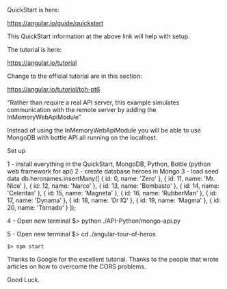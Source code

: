 QuickStart is here:

https://angular.io/guide/quickstart

This QuickStart information at the above link will help with setup.

The tutorial is here:

https://angular.io/tutorial

Change to the official tutorial are in this section:

https://angular.io/tutorial/toh-pt6

"Rather than require a real API server, this example simulates communication with the remote server by adding the InMemoryWebApiModule"

Instead of using the InMemoryWebApiModule you will be able to use MongoDB with bottle API all running on the localhost.

Set up

1 - install everything in the QuickStart, MongoDB, Python, Bottle (python web framework for api)
2 - create database heroes in Mongo
3 - load seed data
	db.heronames.insertMany([
	      { id: 0,  name: 'Zero' },
	      { id: 11, name: 'Mr. Nice' },
	      { id: 12, name: 'Narco' },
	      { id: 13, name: 'Bombasto' },
	      { id: 14, name: 'Celeritas' },
	      { id: 15, name: 'Magneta' },
	      { id: 16, name: 'RubberMan' },
	      { id: 17, name: 'Dynama' },
	      { id: 18, name: 'Dr IQ' },
	      { id: 19, name: 'Magma' },
	      { id: 20, name: 'Tornado' }
	]);

4 - Open new terminal $> python ./API-Python/mongo-api.py

5 - Open new terminal
	$> cd ./angular-tour-of-heros

	$> npm start

Thanks to Google for the excellent tutorial. Thanks to the people that wrote articles on how to overcome the CORS problems.

Good Luck.

